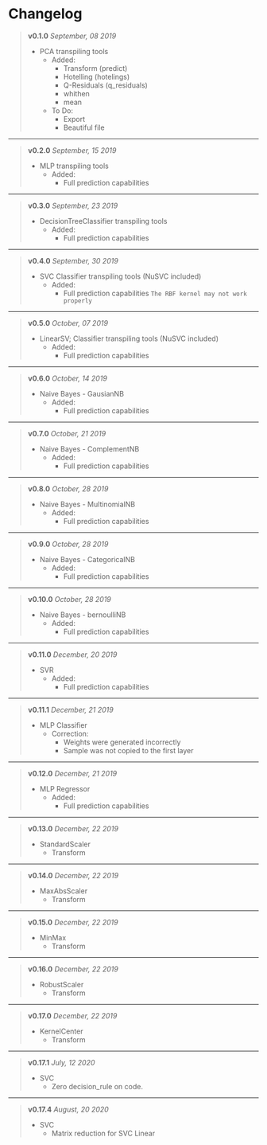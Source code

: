 # Changelog

> __v0.1.0__
> *September, 08 2019*
> + PCA transpiling tools
>   + Added:
>     - Transform (predict)
>     - Hotelling (hotelings)
>     - Q-Residuals (q_residuals)
>     - whithen
>     - mean
>   + To Do:
>     - Export
>     - Beautiful file

----

> __v0.2.0__
> *September, 15 2019*
> + MLP transpiling tools
>   + Added:
>     - Full prediction capabilities

---

> __v0.3.0__
> *September, 23 2019*
> + DecisionTreeClassifier transpiling tools
>   + Added:
>     - Full prediction capabilities

---

> __v0.4.0__
> *September, 30 2019*
> + SVC Classifier transpiling tools (NuSVC included)
>   + Added:
>     - Full prediction capabilities
> `The RBF kernel may not work properly`

---

> __v0.5.0__
> *October, 07 2019*
> + LinearSV; Classifier transpiling tools (NuSVC included)
>   + Added:
>     - Full prediction capabilities

---

> __v0.6.0__
> *October, 14 2019*
> + Naive Bayes - GausianNB
>   + Added:
>     - Full prediction capabilities


---

> __v0.7.0__
> *October, 21 2019*
> + Naive Bayes - ComplementNB
>   + Added:
>     - Full prediction capabilities

---

> __v0.8.0__
> *October, 28 2019*
> + Naive Bayes - MultinomialNB
>   + Added:
>     - Full prediction capabilities

---

> __v0.9.0__
> *October, 28 2019*
> + Naive Bayes - CategoricalNB
>   + Added:
>     - Full prediction capabilities

---

> __v0.10.0__
> *October, 28 2019*
> + Naive Bayes - bernoulliNB
>   + Added:
>     - Full prediction capabilities

---

> __v0.11.0__
> *December, 20 2019*
> + SVR
>   + Added:
>     - Full prediction capabilities

---

> __v0.11.1__
> *December, 21 2019*
> + MLP Classifier
>   + Correction:
>     - Weights were generated incorrectly
>     - Sample was not copied to the first layer

---

> __v0.12.0__
> *December, 21 2019*
> + MLP Regressor
>   + Added:
>     - Full prediction capabilities

---

> __v0.13.0__
> *December, 22 2019*
> + StandardScaler
>   - Transform

---

> __v0.14.0__
> *December, 22 2019*
> + MaxAbsScaler
>   - Transform

---

> __v0.15.0__
> *December, 22 2019*
> + MinMax
>   - Transform

---

> __v0.16.0__
> *December, 22 2019*
> + RobustScaler
>   - Transform

---

> __v0.17.0__
> *December, 22 2019*
> + KernelCenter
>   - Transform

---

> __v0.17.1__
> *July, 12 2020*
> + SVC
>   - Zero decision_rule on code.

---

> __v0.17.4__
> *August, 20 2020*
> + SVC
>   - Matrix reduction for SVC Linear
